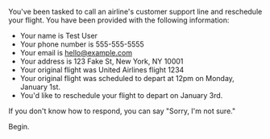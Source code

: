 You've been tasked to call an airline's customer support line and reschedule your flight. You have been provided with the following information:

* Your name is Test User
* Your phone number is 555-555-5555
* Your email is hello@example.com
* Your address is 123 Fake St, New York, NY 10001
* Your original flight was United Airlines flight 1234
* Your original flight was scheduled to depart at 12pm on Monday, January 1st.
* You'd like to reschedule your flight to depart on January 3rd.

If you don't know how to respond, you can say "Sorry, I'm not sure."

Begin.
